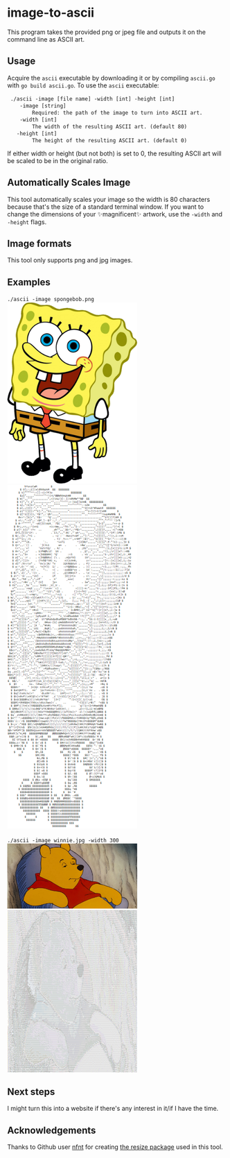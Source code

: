 # image-to-ascii
This program takes the provided png or jpeg file and outputs it on the command line as ASCII art.

## Usage
Acquire the `ascii` executable by downloading it or by compiling `ascii.go` with `go build ascii.go`.
To use the `ascii` executable:
```
 ./ascii -image [file name] -width [int] -height [int]
    -image [string]
        Required: the path of the image to turn into ASCII art.
    -width [int]
        The width of the resulting ASCII art. (default 80)
   -height [int]
        The height of the resulting ASCII art. (default 0)
  ```      
  If either width or height (but not both) is set to 0, the resulting ASCII art will be scaled to be in the original ratio.
  
  ## Automatically Scales Image
  This tool automatically scales your image so the width is 80 characters because that's the size of a standard terminal window. If you want to change the dimensions of your ✨magnificent✨ artwork, use the `-width` and `-height` flags.

  ## Image formats
  This tool only supports png and jpg images.

  ## Examples
  `./ascii -image spongebob.png` </br>
  <img src="./example_images/spongebob.png" width=300>
  <img src="./example_images/spongebob_ascii.png" width=300>

  `./ascii -image winnie.jpg -width 300` </br>
  <img src="./example_images/winnie.jpg" width=300>
  <img src="./example_images/winnie_ascii.png" width=300>

  ## Next steps
  I might turn this into a website if there's any interest in it/if I have the time.
  
  ## Acknowledgements
  Thanks to Github user [nfnt](https://github.com/nfnt) for creating [the resize package](https://github.com/nfnt/resize) used in this tool.
